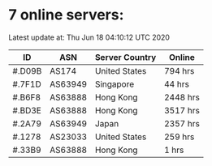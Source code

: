 # 7 online servers:

Latest update at: Thu Jun 18 04:10:12 UTC 2020

| ID | ASN | Server Country | Online |
| -- | --- | -------------- | ------ |
| #.D09B | AS174 | United States | 794 hrs |
| #.7F1D | AS63949 | Singapore | 44 hrs |
| #.B6F8 | AS63888 | Hong Kong | 2448 hrs |
| #.BD3E | AS63888 | Hong Kong | 3517 hrs |
| #.2A79 | AS63949 | Japan | 2357 hrs |
| #.1278 | AS23033 | United States | 259 hrs |
| #.33B9 | AS63888 | Hong Kong | 1 hrs |

